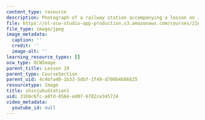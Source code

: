 ```yaml
---
content_type: resource
description: Photograph of a railway station accompanying a lesson on Japanese vocabulary.
file: https://ol-ocw-studio-app-production.s3.amazonaws.com/courses/21g-504-japanese-iv-spring-2009/31b9c6fca8fd8584ed076782ce345724_shinjukuStation1.jpg
file_type: image/jpeg
image_metadata:
  caption: ''
  credit: ''
  image-alt: ''
learning_resource_types: []
ocw_type: OCWImage
parent_title: Lesson 19
parent_type: CourseSection
parent_uid: 4c4bfa40-1b33-5dbf-1f49-d700b4b86b25
resourcetype: Image
title: shinjukuStation1
uid: 31b9c6fc-a8fd-8584-ed07-6782ce345724
video_metadata:
  youtube_id: null
---
```


